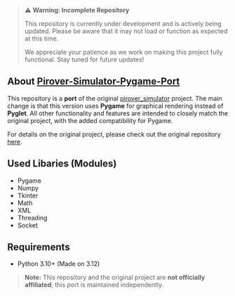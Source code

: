 > ⚠️ **Warning: Incomplete Repository**
>
> This repository is currently under development and is actively being updated. Please be aware that it may not load or function as expected at this time.
>
> We appreciate your patience as we work on making this project fully functional. Stay tuned for future updates!

## About [Pirover-Simulator-Pygame-Port](https://github.com/DanielDobromylskyj/Pirover-Simulator-Pygame-Port)

This repository is a **port** of the original [pirover_simulator](https://github.com/legorovers/pirover_simulator) project. The main change is that this version uses **Pygame** for graphical rendering instead of **Pyglet**. All other functionality and features are intended to closely match the original project, with the added compatibility for Pygame.

For details on the original project, please check out the original repository [here](https://github.com/legorovers/pirover_simulator).

## Used Libaries (Modules)
- Pygame
- Numpy
- Tkinter
- Math
- XML
- Threading
- Socket

## Requirements
- Python 3.10+ (Made on 3.12)


> **Note:**
> This repository and the original project are **not officially affiliated**;
> this port is maintained independently.
